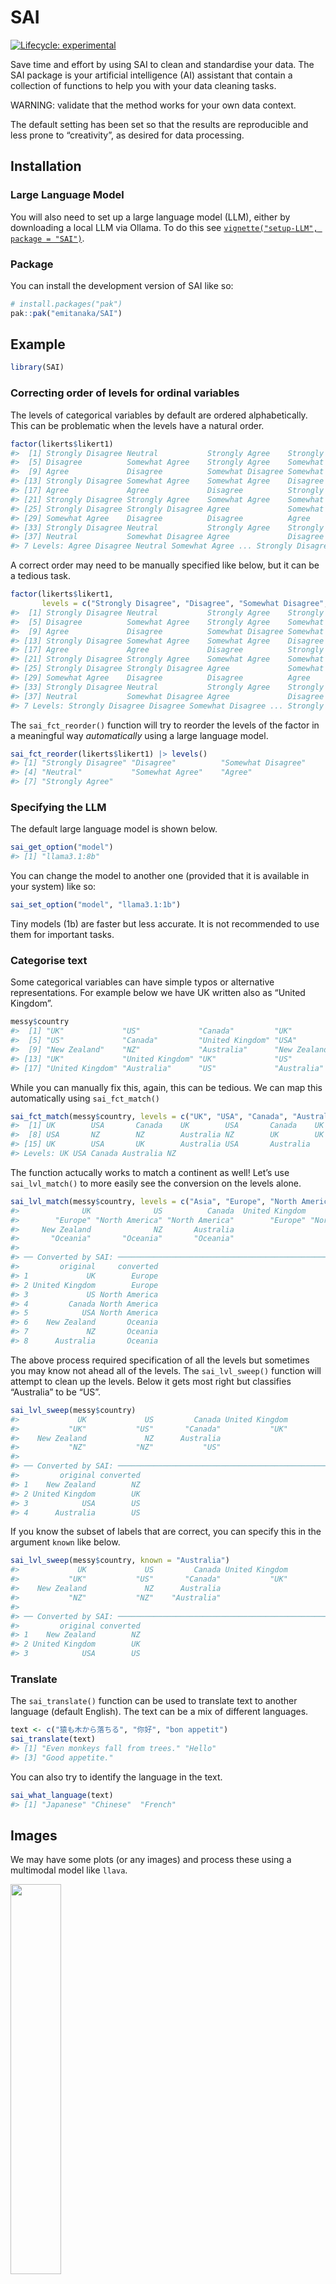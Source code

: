 
<!-- README.md is generated from README.Rmd. Please edit that file -->

# SAI

<!-- badges: start -->

[![Lifecycle:
experimental](https://img.shields.io/badge/lifecycle-experimental-orange.svg)](https://lifecycle.r-lib.org/articles/stages.html#experimental)
<!-- badges: end -->

Save time and effort by using SAI to clean and standardise your data.
The SAI package is your artificial intelligence (AI) assistant that
contain a collection of functions to help you with your data cleaning
tasks.

WARNING: validate that the method works for your own data context.

The default setting has been set so that the results are reproducible
and less prone to “creativity”, as desired for data processing.

## Installation

### Large Language Model

You will also need to set up a large language model (LLM), either by
downloading a local LLM via Ollama. To do this see
[`vignette("setup-LLM", package = "SAI")`](https://emitanaka.org/SAI/articles/setup-LLM.html).

### Package

You can install the development version of SAI like so:

``` r
# install.packages("pak")
pak::pak("emitanaka/SAI")
```

## Example

``` r
library(SAI)
```

### Correcting order of levels for ordinal variables

The levels of categorical variables by default are ordered
alphabetically. This can be problematic when the levels have a natural
order.

``` r
factor(likerts$likert1)
#>  [1] Strongly Disagree Neutral           Strongly Agree    Strongly Disagree
#>  [5] Disagree          Somewhat Agree    Strongly Agree    Somewhat Disagree
#>  [9] Agree             Disagree          Somewhat Disagree Somewhat Disagree
#> [13] Strongly Disagree Somewhat Agree    Somewhat Agree    Disagree         
#> [17] Agree             Agree             Disagree          Strongly Agree   
#> [21] Strongly Disagree Strongly Agree    Somewhat Agree    Somewhat Agree   
#> [25] Strongly Disagree Strongly Disagree Agree             Somewhat Agree   
#> [29] Somewhat Agree    Disagree          Disagree          Agree            
#> [33] Strongly Disagree Neutral           Strongly Agree    Strongly Disagree
#> [37] Neutral           Somewhat Disagree Agree             Disagree         
#> 7 Levels: Agree Disagree Neutral Somewhat Agree ... Strongly Disagree
```

A correct order may need to be manually specified like below, but it can
be a tedious task.

``` r
factor(likerts$likert1, 
       levels = c("Strongly Disagree", "Disagree", "Somewhat Disagree", "Neutral", "Somewhat Agree", "Agree", "Strongly Agree")) 
#>  [1] Strongly Disagree Neutral           Strongly Agree    Strongly Disagree
#>  [5] Disagree          Somewhat Agree    Strongly Agree    Somewhat Disagree
#>  [9] Agree             Disagree          Somewhat Disagree Somewhat Disagree
#> [13] Strongly Disagree Somewhat Agree    Somewhat Agree    Disagree         
#> [17] Agree             Agree             Disagree          Strongly Agree   
#> [21] Strongly Disagree Strongly Agree    Somewhat Agree    Somewhat Agree   
#> [25] Strongly Disagree Strongly Disagree Agree             Somewhat Agree   
#> [29] Somewhat Agree    Disagree          Disagree          Agree            
#> [33] Strongly Disagree Neutral           Strongly Agree    Strongly Disagree
#> [37] Neutral           Somewhat Disagree Agree             Disagree         
#> 7 Levels: Strongly Disagree Disagree Somewhat Disagree ... Strongly Agree
```

The `sai_fct_reorder()` function will try to reorder the levels of the
factor in a meaningful way *automatically* using a large language model.

``` r
sai_fct_reorder(likerts$likert1) |> levels()
#> [1] "Strongly Disagree" "Disagree"          "Somewhat Disagree"
#> [4] "Neutral"           "Somewhat Agree"    "Agree"            
#> [7] "Strongly Agree"
```

### Specifying the LLM

The default large language model is shown below.

``` r
sai_get_option("model")
#> [1] "llama3.1:8b"
```

You can change the model to another one (provided that it is available
in your system) like so:

``` r
sai_set_option("model", "llama3.1:1b")
```

Tiny models (1b) are faster but less accurate. It is not recommended to
use them for important tasks.

### Categorise text

Some categorical variables can have simple typos or alternative
representations. For example below we have UK written also as “United
Kingdom”.

``` r
messy$country
#>  [1] "UK"             "US"             "Canada"         "UK"            
#>  [5] "US"             "Canada"         "United Kingdom" "USA"           
#>  [9] "New Zealand"    "NZ"             "Australia"      "New Zealand"   
#> [13] "UK"             "United Kingdom" "UK"             "US"            
#> [17] "United Kingdom" "Australia"      "US"             "Australia"
```

While you can manually fix this, again, this can be tedious. We can map
this automatically using `sai_fct_match()`

``` r
sai_fct_match(messy$country, levels = c("UK", "USA", "Canada", "Australia", "NZ"))
#>  [1] UK        USA       Canada    UK        USA       Canada    UK       
#>  [8] USA       NZ        NZ        Australia NZ        UK        UK       
#> [15] UK        USA       UK        Australia USA       Australia
#> Levels: UK USA Canada Australia NZ
```

The function actucally works to match a continent as well! Let’s use
`sai_lvl_match()` to more easily see the conversion on the levels alone.

``` r
sai_lvl_match(messy$country, levels = c("Asia", "Europe", "North America", "Oceania", "South America"))
#>              UK              US          Canada  United Kingdom             USA 
#>        "Europe" "North America" "North America"        "Europe" "North America" 
#>     New Zealand              NZ       Australia 
#>       "Oceania"       "Oceania"       "Oceania"
#> 
#> ── Converted by SAI: ───────────────────────────────────────────────────────────
#>         original     converted
#> 1             UK        Europe
#> 2 United Kingdom        Europe
#> 3             US North America
#> 4         Canada North America
#> 5            USA North America
#> 6    New Zealand       Oceania
#> 7             NZ       Oceania
#> 8      Australia       Oceania
```

The above process required specification of all the levels but sometimes
you may know not ahead all of the levels. The `sai_lvl_sweep()` function
will attempt to clean up the levels. Below it gets most right but
classifies “Australia” to be “US”.

``` r
sai_lvl_sweep(messy$country)
#>             UK             US         Canada United Kingdom            USA 
#>           "UK"           "US"       "Canada"           "UK"           "US" 
#>    New Zealand             NZ      Australia 
#>           "NZ"           "NZ"           "US"
#> 
#> ── Converted by SAI: ───────────────────────────────────────────────────────────
#>         original converted
#> 1    New Zealand        NZ
#> 2 United Kingdom        UK
#> 3            USA        US
#> 4      Australia        US
```

If you know the subset of labels that are correct, you can specify this
in the argument `known` like below.

``` r
sai_lvl_sweep(messy$country, known = "Australia")
#>             UK             US         Canada United Kingdom            USA 
#>           "UK"           "US"       "Canada"           "UK"           "US" 
#>    New Zealand             NZ      Australia 
#>           "NZ"           "NZ"    "Australia"
#> 
#> ── Converted by SAI: ───────────────────────────────────────────────────────────
#>         original converted
#> 1    New Zealand        NZ
#> 2 United Kingdom        UK
#> 3            USA        US
```

### Translate

The `sai_translate()` function can be used to translate text to another
language (default English). The text can be a mix of different
languages.

``` r
text <- c("猿も木から落ちる", "你好", "bon appetit")
sai_translate(text)
#> [1] "Even monkeys fall from trees." "Hello"                        
#> [3] "Good appetite."
```

You can also try to identify the language in the text.

``` r
sai_what_language(text)
#> [1] "Japanese" "Chinese"  "French"
```

## Images

We may have some plots (or any images) and process these using a
multimodal model like `llava`.

<img
src="https://upload.wikimedia.org/wikipedia/commons/3/35/Ggplot2_Violin_Plot.png"
style="width:40.0%" />

We can describe the plot with `sai_describe_image()` function. This can
be handy to create alt text entries quickly.

``` r
sai_describe_image("https://upload.wikimedia.org/wikipedia/commons/3/35/Ggplot2_Violin_Plot.png",
                   model = "llava:13b")
#>  The image is a graphical representation of data comparing plant growth versus treatment across three different groups. There are three lines on the graph, each representing a different group: Control (blue), Treatment 1 (red), and Treatment 2 (green). Each line shows fluctuations over time, with peaks and troughs indicating periods of growth or decline in plant size.
#> 
#> The x-axis represents time, with increments that are not specified but appear to be intervals for measuring the growth of plants. The y-axis is labeled "Plant Growth," which suggests that the data points represent the size or health of the plants at each point in time.
#> 
#> There are three distinct sets of data points, corresponding to the three different treatments: Control (blue), Treatment 1 (red), and Treatment 2 (green). The control group shows a relatively stable growth pattern with some fluctuations, while the treatment groups show more pronounced peaks and troughs, indicating that they have a greater impact on plant growth compared to the control.
#> 
#> The graph is overlaid with dots of various sizes, which likely represent error bars or confidence intervals for each data point. These dots indicate the range within which the actual values might fall, given the uncertainty associated with the measurements. The image does not contain any text that provides additional context or interpretation of the data.
#>  The image is a graphical representation of data comparing plant growth versus treatment across three different groups. There are three lines on the graph, each representing a different group: Control (blue), Treatment 1 (red), and Treatment 2 (green). Each line shows fluctuations over time, with peaks and troughs indicating periods of growth or decline in plant size.
#> 
#> The x-axis represents time, with increments that are not specified but appear to be intervals for measuring the growth of plants. The y-axis is labeled "Plant Growth," which suggests that the data points represent the size or health of the plants at each point in time.
#> 
#> There are three distinct sets of data points, corresponding to the three different treatments: Control (blue), Treatment 1 (red), and Treatment 2 (green). The control group shows a relatively stable growth pattern with some fluctuations, while the treatment groups show more pronounced peaks and troughs, indicating that they have a greater impact on plant growth compared to the control.
#> 
#> The graph is overlaid with dots of various sizes, which likely represent error bars or confidence intervals for each data point. These dots indicate the range within which the actual values might fall, given the uncertainty associated with the measurements. The image does not contain any text that provides additional context or interpretation of the data.
```
